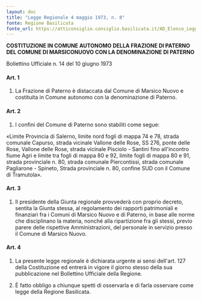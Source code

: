 ```yaml
---
layout: doc
title: "Legge Regionale 4 maggio 1973, n. 8"
fonte: Regione Basilicata
fonte_url: https://atticonsiglio.consiglio.basilicata.it/AD_Elenco_Leggi?Codice=1767
---
```


__COSTITUZIONE IN COMUNE AUTONOMO DELLA FRAZIONE DI PATERNO DEL COMUNE DI MARSICONUOVO CON LA DENOMINAZIONE DI PATERNO__

Bollettino Ufficiale n. 14 del 10 giugno 1973

#### Art. 1

1. La Frazione di Paterno è distaccata dal Comune di Marsico Nuovo e costituita in Comune autonomo con la denominazione di Paterno.

#### Art. 2

1. I confini del Comune di Paterno sono stabiliti come segue:

«Limite Provincia di Salerno, limite nord fogli di mappa 74 e 78, strada comunale Capurso, strada vicinale Vallone delle Rose, SS 276, ponte delle Rose, Vallone delle Rose, strada vicinale Pisciolo - Santini fino all'incontro fiume Agri e limite tra fogli di mappa 80 e 92, limite fogli di mappa 80 e 91, strada provinciale n. 80, strada comunale Piercontissi, strada comunale Pagliarone - Spineto, Strada provinciale n. 80, confine SUD con il Comune di Tramutola».

#### Art. 3

1. Il presidente della Giunta regionale provvederà con proprio decreto, sentita la Giunta stessa, al regolamento dei rapporti patrimoniali e finanziari fra i Comuni di Marsico Nuovo e di Paterno, in base alle norme che disciplinano la materia, nonché alla ripartizione fra gli stessi, previo parere delle rispettive Amministrazioni, del personale in servizio presso il Comune di Marsico Nuovo.

#### Art. 4

1. La presente legge regionale è dichiarata urgente ai sensi dell'art. 127 della Costituzione ed entrerà in vigore il giorno stesso della sua pubblicazione nel Bollettino Ufficiale della Regione.

2. È fatto obbligo a chiunque spetti di osservarla e di farla osservare come legge della Regione Basilicata.
